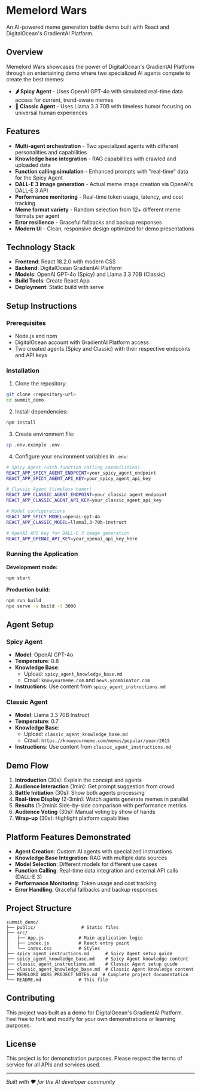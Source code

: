 # Memelord Wars

An AI-powered meme generation battle demo built with React and DigitalOcean's GradientAI Platform.

## Overview

Memelord Wars showcases the power of DigitalOcean's GradientAI Platform through an entertaining demo where two specialized AI agents compete to create the best memes:

- **🌶️ Spicy Agent** - Uses OpenAI GPT-4o with simulated real-time data access for current, trend-aware memes
- **🎩 Classic Agent** - Uses Llama 3.3 70B with timeless humor focusing on universal human experiences

## Features

- **Multi-agent orchestration** - Two specialized agents with different personalities and capabilities
- **Knowledge base integration** - RAG capabilities with crawled and uploaded data
- **Function calling simulation** - Enhanced prompts with "real-time" data for the Spicy Agent
- **DALL-E 3 image generation** - Actual meme image creation via OpenAI's DALL-E 3 API
- **Performance monitoring** - Real-time token usage, latency, and cost tracking
- **Meme format variety** - Random selection from 12+ different meme formats per agent
- **Error resilience** - Graceful fallbacks and backup responses
- **Modern UI** - Clean, responsive design optimized for demo presentations

## Technology Stack

- **Frontend**: React 18.2.0 with modern CSS
- **Backend**: DigitalOcean GradientAI Platform
- **Models**: OpenAI GPT-4o (Spicy) and Llama 3.3 70B (Classic)
- **Build Tools**: Create React App
- **Deployment**: Static build with serve

## Setup Instructions

### Prerequisites
- Node.js and npm
- DigitalOcean account with GradientAI Platform access
- Two created agents (Spicy and Classic) with their respective endpoints and API keys

### Installation

1. Clone the repository:
```bash
git clone <repository-url>
cd summit_demo
```

2. Install dependencies:
```bash
npm install
```

3. Create environment file:
```bash
cp .env.example .env
```

4. Configure your environment variables in `.env`:
```bash
# Spicy Agent (with function calling capabilities)
REACT_APP_SPICY_AGENT_ENDPOINT=your_spicy_agent_endpoint
REACT_APP_SPICY_AGENT_API_KEY=your_spicy_agent_api_key

# Classic Agent (timeless humor)
REACT_APP_CLASSIC_AGENT_ENDPOINT=your_classic_agent_endpoint
REACT_APP_CLASSIC_AGENT_API_KEY=your_classic_agent_api_key

# Model configurations
REACT_APP_SPICY_MODEL=openai-gpt-4o
REACT_APP_CLASSIC_MODEL=llama3.3-70b-instruct

# OpenAI API key for DALL-E 3 image generation
REACT_APP_OPENAI_API_KEY=your_openai_api_key_here
```

### Running the Application

**Development mode:**
```bash
npm start
```

**Production build:**
```bash
npm run build
npx serve -s build -l 3000
```

## Agent Setup

### Spicy Agent
- **Model**: OpenAI GPT-4o
- **Temperature**: 0.8
- **Knowledge Base**: 
  - Upload: `spicy_agent_knowledge_base.md`
  - Crawl: `knowyourmeme.com` and `news.ycombinator.com`
- **Instructions**: Use content from `spicy_agent_instructions.md`

### Classic Agent
- **Model**: Llama 3.3 70B Instruct
- **Temperature**: 0.7
- **Knowledge Base**:
  - Upload: `classic_agent_knowledge_base.md`
  - Crawl: `https://knowyourmeme.com/memes/popular/year/2015`
- **Instructions**: Use content from `classic_agent_instructions.md`

## Demo Flow

1. **Introduction** (30s): Explain the concept and agents
2. **Audience Interaction** (1min): Get prompt suggestion from crowd
3. **Battle Initiation** (30s): Show both agents processing
4. **Real-time Display** (2-3min): Watch agents generate memes in parallel
5. **Results** (1-2min): Side-by-side comparison with performance metrics
6. **Audience Voting** (30s): Manual voting by show of hands
7. **Wrap-up** (30s): Highlight platform capabilities

## Platform Features Demonstrated

- **Agent Creation**: Custom AI agents with specialized instructions
- **Knowledge Base Integration**: RAG with multiple data sources
- **Model Selection**: Different models for different use cases
- **Function Calling**: Real-time data integration and external API calls (DALL-E 3)
- **Performance Monitoring**: Token usage and cost tracking
- **Error Handling**: Graceful fallbacks and backup responses

## Project Structure

```
summit_demo/
├── public/                 # Static files
├── src/
│   ├── App.js             # Main application logic
│   ├── index.js           # React entry point
│   └── index.css          # Styles
├── spicy_agent_instructions.md      # Spicy Agent setup guide
├── spicy_agent_knowledge_base.md    # Spicy Agent knowledge content
├── classic_agent_instructions.md    # Classic Agent setup guide
├── classic_agent_knowledge_base.md  # Classic Agent knowledge content
├── MEMELORD_WARS_PROJECT_NOTES.md  # Complete project documentation
└── README.md              # This file
```

## Contributing

This project was built as a demo for DigitalOcean's GradientAI Platform. Feel free to fork and modify for your own demonstrations or learning purposes.

## License

This project is for demonstration purposes. Please respect the terms of service for all APIs and services used.

---

*Built with ❤️ for the AI developer community*